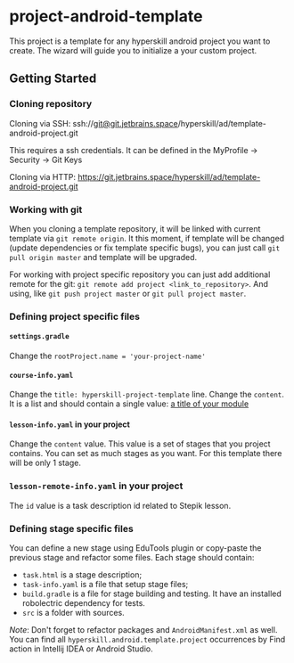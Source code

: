 # project-android-template

This project is a template for any hyperskill android project you want to create. 
The wizard will guide you to initialize a your custom project.

## Getting Started



### Cloning repository

Cloning via SSH: ssh://git@git.jetbrains.space/hyperskill/ad/template-android-project.git

This requires a ssh credentials. It can be defined in the MyProfile -> Security -> Git Keys

Cloning via HTTP: https://git.jetbrains.space/hyperskill/ad/template-android-project.git



### Working with git

When you cloning a template repository, it will be linked with current template via `git remote origin`. 
It this moment, if template will be changed (update dependencies or fix template specific bugs), you can just call
`git pull origin master` and template will be upgraded.

For working with project specific repository you can just add additional remote for the git: 
`git remote add project <link_to_repository>`. 
And using, like `git push project master` or `git pull project master`.



### Defining project specific files

#### `settings.gradle`
Change the `rootProject.name = 'your-project-name'` 

#### `course-info.yaml`
Change the `title: hyperskill-project-template` line.
Change the `content`. It is a list and should contain a single value: [a title of your module](https://hyperskill.jetbrains.space/p/ad/repositories/template-android-project/files/your-project-name)

#### `lesson-info.yaml` in your project
Change the `content` value. This value is a set of stages that you project contains. 
You can set as much stages as you want. For this template there will be only 1 stage.
 
 ### `lesson-remote-info.yaml` in your project
 
 The `id` value is a task description id related to Stepik lesson.
 
 
### Defining stage specific files

You can define a new stage using EduTools plugin or copy-paste the previous stage and refactor some files.
Each stage should contain: 
- `task.html` is a stage description;
- `task-info.yaml` is a file that setup stage files;
- `build.gradle` is a file for stage building and testing. It have an installed robolectric dependency for tests.
- `src` is a folder with sources.

*Note*: Don't forget to refactor packages and `AndroidManifest.xml` as well. 
You can find all `hyperskill.android.template.project` occurrences by Find action in Intellij IDEA or Android Studio.